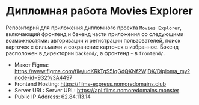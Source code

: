 # Дипломная работа Movies Explorer 
Репозиторий для приложения дипломного проекта `Movies Explorer`, включающий фронтенд и бэкенд части приложения со следующими возможностями: авторизации и регистрации пользователей, поиск карточек с фильмами и сохранение карточек в избранное. Бэкенд расположен в директории `backend/`, а фронтенд - в `frontend/`. 
  
* Макет Figma: https://www.figma.com/file/udKRkTgS5IqGdQKNf2WjDK/Diploma_my?node-id=932%3A4497 
* Frontend Hosting: https://films-express.nomoredomains.club
* Server URL: Server URL: https://api.films.nomoredomains.monster
* Public IP Address: 62.84.113.14
